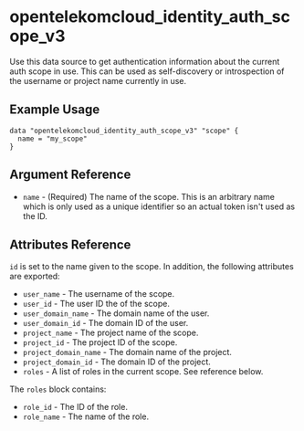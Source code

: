 # opentelekomcloud_identity_auth_scope_v3

Use this data source to get authentication information about the current
auth scope in use. This can be used as self-discovery or introspection of
the username or project name currently in use.

## Example Usage

```hcl
data "opentelekomcloud_identity_auth_scope_v3" "scope" {
  name = "my_scope"
}
```

## Argument Reference

* `name` - (Required) The name of the scope. This is an arbitrary name which is
  only used as a unique identifier so an actual token isn't used as the ID.

## Attributes Reference

`id` is set to the name given to the scope. In addition, the following attributes
  are exported:

* `user_name` - The username of the scope.
* `user_id` - The user ID the of the scope.
* `user_domain_name` - The domain name of the user.
* `user_domain_id` - The domain ID of the user.
* `project_name` - The project name of the scope.
* `project_id` - The project ID of the scope.
* `project_domain_name` - The domain name of the project.
* `project_domain_id` - The domain ID of the project.
* `roles` - A list of roles in the current scope. See reference below.

The `roles` block contains:

* `role_id` - The ID of the role.
* `role_name` - The name of the role.
